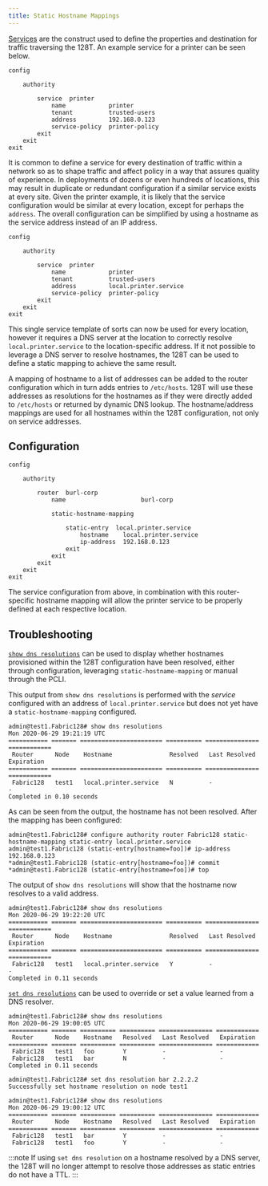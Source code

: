 ```yaml
---
title: Static Hostname Mappings
---
```


[Services](concepts_glossary.md#services) are the construct used to define the properties and destination for traffic traversing the 128T. An example service for a printer can be seen below.

```
config

    authority

        service  printer
            name            printer
            tenant          trusted-users
            address         192.168.0.123
            service-policy  printer-policy
        exit
    exit
exit
```

It is common to define a service for every destination of traffic within a network so as to shape traffic and affect policy in a way that assures quality of experience. In deployments of dozens or even hundreds of locations, this may result in duplicate or redundant configuration if a similar service exists at every site. Given the printer example, it is likely that the service configuration would be similar at every location, except for perhaps the `address`. The overall configuration can be simplified by using a hostname as the service address instead of an IP address.

```
config

    authority

        service  printer
            name            printer
            tenant          trusted-users
            address         local.printer.service
            service-policy  printer-policy
        exit
    exit
exit
```

This single service template of sorts can now be used for every location, however it requires a DNS server at the location to correctly resolve `local.printer.service` to the location-specific address. If it not possible to leverage a DNS server to resolve hostnames, the 128T can be used to define a static mapping to achieve the same result.

A mapping of hostname to a list of addresses can be added to the router configuration which in turn adds entries to `/etc/hosts`. 128T will use these addresses as resolutions for the hostnames as if they were directly added to `/etc/hosts` or returned by dynamic DNS lookup. The hostname/address mappings are used for all hostnames within the 128T configuration, not only on service addresses.

## Configuration

```
config

    authority

        router  burl-corp
            name                     burl-corp

            static-hostname-mapping

                static-entry  local.printer.service
                    hostname    local.printer.service
                    ip-address  192.168.0.123
                exit
            exit
        exit
    exit
exit
```

The service configuration from above, in combination with this router-specific hostname mapping will allow the printer service to be properly defined at each respective location.

## Troubleshooting

[`show dns resolutions`](cli_reference.md#show-dns-resolutions) can be used to display whether hostnames provisioned within the 128T configuration have been resolved, either through configuration, leveraging `static-hostname-mapping` or manual through the PCLI.

This output from `show dns resolutions` is performed with the _service_ configured with an address of `local.printer.service` but does not yet have a `static-hostname-mapping` configured.
```
admin@test1.Fabric128# show dns resolutions
Mon 2020-06-29 19:21:19 UTC
=========== ======= ======================= ========== =============== ============
 Router      Node    Hostname                Resolved   Last Resolved   Expiration
=========== ======= ======================= ========== =============== ============
 Fabric128   test1   local.printer.service   N          -               -
Completed in 0.10 seconds
```

As can be seen from the output, the hostname has not been resolved.
After the mapping has been configured:

```
admin@test1.Fabric128# configure authority router Fabric128 static-hostname-mapping static-entry local.printer.service
admin@test1.Fabric128 (static-entry[hostname=foo])# ip-address 192.168.0.123
*admin@test1.Fabric128 (static-entry[hostname=foo])# commit
*admin@test1.Fabric128 (static-entry[hostname=foo])# top
```

The output of `show dns resolutions` will show that the hostname now resolves to a valid address.

```
admin@test1.Fabric128# show dns resolutions
Mon 2020-06-29 19:22:20 UTC
=========== ======= ======================= ========== =============== ============
 Router      Node    Hostname                Resolved   Last Resolved   Expiration
=========== ======= ======================= ========== =============== ============
 Fabric128   test1   local.printer.service   Y          -               -
Completed in 0.11 seconds
```

[`set dns resolutions`](cli_reference.md#set-dns-resolution) can be used to override or set a value learned from a DNS resolver.
```
admin@test1.Fabric128# show dns resolutions
Mon 2020-06-29 19:00:05 UTC
=========== ======= ========== ========== =============== ============
 Router      Node    Hostname   Resolved   Last Resolved   Expiration
=========== ======= ========== ========== =============== ============
 Fabric128   test1   foo        Y          -               -
 Fabric128   test1   bar        N          -               -
Completed in 0.11 seconds
```
```
admin@test1.Fabric128# set dns resolution bar 2.2.2.2
Successfully set hostname resolution on node test1
```
```
admin@test1.Fabric128# show dns resolutions
Mon 2020-06-29 19:00:12 UTC
=========== ======= ========== ========== =============== ============
 Router      Node    Hostname   Resolved   Last Resolved   Expiration
=========== ======= ========== ========== =============== ============
 Fabric128   test1   bar        Y          -               -
 Fabric128   test1   foo        Y          -               -
 ```

:::note
If using `set dns resolution` on a hostname resolved by a DNS server, the 128T will no longer attempt to resolve those addresses as static entries do not have a TTL.
:::